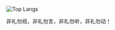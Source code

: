 ![Top Langs](https://github-readme-stats.vercel.app/api/top-langs/?username=webmoles)






非礼勿视，非礼勿言，非礼勿听，非礼勿动！
